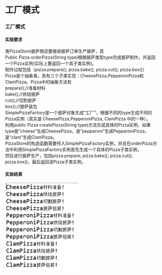 # 工厂模式
### 工厂模式

#### 实验要求  

类PizzaStore披萨商店要接收披萨订单生产披萨，其  
Public Pizza orderPizza(String type)根据披萨类型type完成披萨制作，并返回一个Pizza实例(实际上要返回一个其子类实例)。  
制作过程包括（pizza.prepare(); pizza.bake(); pizza.cut(); pizza.box()）  
Pizza是个抽象类，其有三个子类实现：CheesePizza,PepperoniPizza和ClamPizza。Pizza中的抽象方法有  
prepare();//准备材料  
bake();//烘焙披萨  
cut();//切割披萨  
box();//披萨装包  
SimplePizzaFactory是一个披萨对象生成“工厂”，根据不同的type生成不同的Pizza实例（其实是 CheesePizza,PepperoniPizza, ClamPizza 中的一种）。  
利用public Pizza createPizza(String type)方法生成具体的Pizza实例，如果type是”cheese”生成CheesePizza，是”pepperoni”生成PepperoniPizza，  
是”clam”生成ClamPizza。  
PizzaStore的构造函数需要传入SimplePizzaFactory实例，并且在orderPizza方法中利用SimplePizzaFactory实例首先生成一个具体的Pizza子类实例，  
然后进行披萨生产，包括pizza.prepare; pizza.bake(); pizza.cut(); pizza.box()，最后返回该Pizza子类实例。

#### 实验结果  
![image](https://raw.githubusercontent.com/wusanmao23333/LearningJAVA/master/img/int6.png)  
